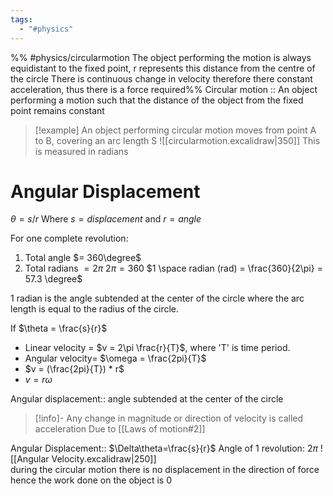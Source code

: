 ```yaml
---
tags:
  - "#physics"
---
```

%% #physics/circularmotion The object performing the motion is always equidistant to the fixed point, r represents this distance from the centre of the circle
There is continuous change in velocity therefore there constant acceleration, thus there is a force required%%
Circular motion :: An object performing a motion such that the distance of the object from the fixed point remains constant
>[!example] An object performing circular motion moves from point A to B, covering an arc length S ![[circularmotion.excalidraw|350]]
>This is measured in radians

# Angular Displacement
$\theta = s/r$
Where $s = displacement$ and $r = angle$

 For one complete revolution:
 1. Total angle $= 360\degree$
 2. Total radians $= 2\pi$
$2\pi = 360$
$1 \space radian (rad) = \frac{360}{2\pi} = 57.3 \degree$

1 radian is the angle subtended at the center of the circle where the arc length is equal to the radius of the circle.

If $\theta = \frac{s}{r}$ 
- Linear velocity = $v = 2\pi \frac{r}{T}$, where 'T' is time period.
- Angular velocity= $\omega = \frac{2pi}{T}$
- $v = (\frac{2pi}{T}) * r$
- $v = r\omega$

Angular displacement:: angle subtended at the center of the circle
>[!info]- Any change in magnitude or direction of velocity is called acceleration
> Due to [[Laws of motion#2]]

Angular Displacement:: $\Delta\theta=\frac{s}{r}$
Angle of 1 revolution: $2\pi$
![[Angular Velocity.excalidraw|250]]     
during the circular motion there is no displacement in the direction of force hence the work done on the object is 0

